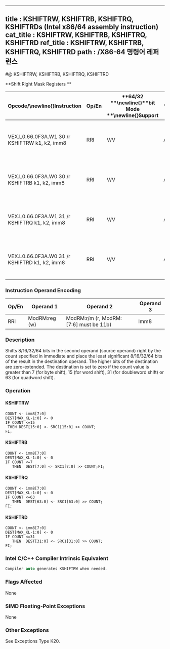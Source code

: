 ----------------------------
title : KSHIFTRW, KSHIFTRB, KSHIFTRQ, KSHIFTRDs (Intel x86/64 assembly instruction)
cat_title : KSHIFTRW, KSHIFTRB, KSHIFTRQ, KSHIFTRD
ref_title : KSHIFTRW, KSHIFTRB, KSHIFTRQ, KSHIFTRD
path : /X86-64 명령어 레퍼런스
----------------------------
#@ KSHIFTRW, KSHIFTRB, KSHIFTRQ, KSHIFTRD

**Shift Right Mask Registers **

|**Opcode/**\newline{}**Instruction**|**Op/En**|**64/32 **\newline{}**bit Mode **\newline{}**Support**|**CPUID **\newline{}**Feature **\newline{}**Flag**|**Description**|
|------------------------------------|---------|------------------------------------------------------|--------------------------------------------------|---------------|
|VEX.L0.66.0F3A.W1 30 /r KSHIFTRW k1, k2, imm8|RRI|V/V|AVX512F|Shift right 16 bits in k2 by immediate and write result in k1.|
|VEX.L0.66.0F3A.W0 30 /r KSHIFTRB k1, k2, imm8|RRI|V/V|AVX512DQ|Shift right 8 bits in k2 by immediate and write result in k1.|
|VEX.L0.66.0F3A.W1 31 /r KSHIFTRQ k1, k2, imm8|RRI|V/V|AVX512BW|Shift right 64 bits in k2 by immediate and write result in k1.|
|VEX.L0.66.0F3A.W0 31 /r KSHIFTRD k1, k2, imm8|RRI|V/V|AVX512BW|Shift right 32 bits in k2 by immediate and write result in k1.|
### Instruction Operand Encoding


|Op/En|Operand 1|Operand 2|Operand 3|
|-----|---------|---------|---------|
|RRI|ModRM:reg (w)|ModRM:r/m (r, ModRM:[7:6] must be 11b)|Imm8|
### Description


Shifts 8/16/32/64 bits in the second operand (source operand) right by the count specified in immediate and place the least significant 8/16/32/64 bits of the result in the destination operand. The higher bits of the destination are zero-extended. The destination is set to zero if the count value is greater than 7 (for byte shift), 15 (for word shift), 31 (for doubleword shift) or 63 (for quadword shift).


### Operation
#### KSHIFTRW
```info-verb
COUNT <-  imm8[7:0]
DEST[MAX_KL-1:0] <-  0
IF COUNT <=15
 THEN DEST[15:0]  <- SRC1[15:0] >> COUNT;
FI;
```
#### KSHIFTRB
```info-verb
COUNT <-  imm8[7:0]
DEST[MAX_KL-1:0]  <- 0
IF COUNT <=7
   THEN  DEST[7:0] <-  SRC1[7:0] >> COUNT;FI;
```
#### KSHIFTRQ
```info-verb
COUNT  <- imm8[7:0]
DEST[MAX_KL-1:0]  <- 0
IF COUNT <=63
   THEN  DEST[63:0] <-  SRC1[63:0] >> COUNT;
FI;
```
#### KSHIFTRD
```info-verb
COUNT <-  imm8[7:0]
DEST[MAX_KL-1:0] <-  0
IF COUNT <=31
   THEN  DEST[31:0] <-  SRC1[31:0] >> COUNT;
FI;
```

### Intel C/C++ Compiler Intrinsic Equivalent

```cpp
Compiler auto generates KSHIFTRW when needed.
```
### Flags Affected


None

### SIMD Floating-Point Exceptions


None

### Other Exceptions


See Exceptions Type K20.


